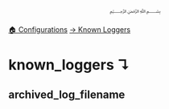 <p align=center>
   ﷽
</p>

[🏠 Configurations](/docs/CONFIGURATION.md)
[→ Known Loggers](/docs/configurations/known_loggers/#known_loggers)

# known_loggers ↴
## archived_log_filename



